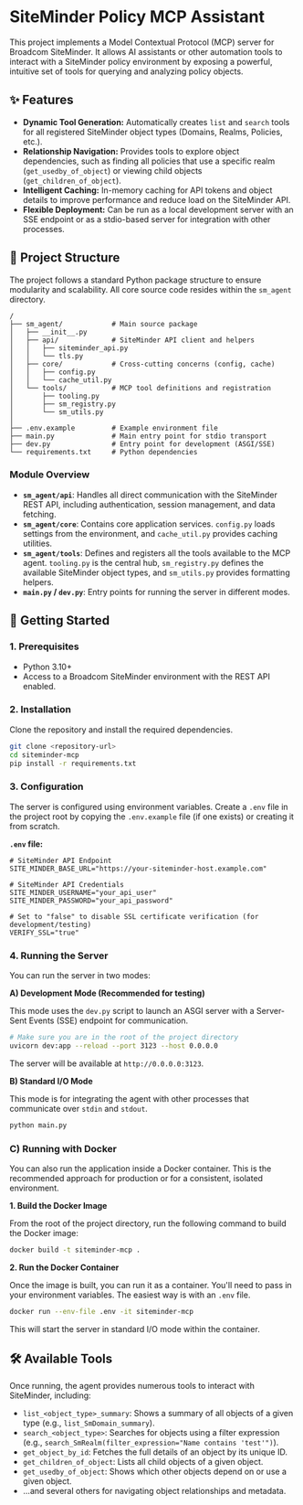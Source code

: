 # SiteMinder Policy MCP Assistant

This project implements a Model Contextual Protocol (MCP) server for Broadcom SiteMinder. It allows AI assistants or other automation tools to interact with a SiteMinder policy environment by exposing a powerful, intuitive set of tools for querying and analyzing policy objects.

## ✨ Features

- **Dynamic Tool Generation:** Automatically creates `list` and `search` tools for all registered SiteMinder object types (Domains, Realms, Policies, etc.).
- **Relationship Navigation:** Provides tools to explore object dependencies, such as finding all policies that use a specific realm (`get_usedby_of_object`) or viewing child objects (`get_children_of_object`).
- **Intelligent Caching:** In-memory caching for API tokens and object details to improve performance and reduce load on the SiteMinder API.
- **Flexible Deployment:** Can be run as a local development server with an SSE endpoint or as a stdio-based server for integration with other processes.

## 📂 Project Structure

The project follows a standard Python package structure to ensure modularity and scalability. All core source code resides within the `sm_agent` directory.

```
/
├── sm_agent/            # Main source package
│   ├── __init__.py
│   ├── api/             # SiteMinder API client and helpers
│   │   ├── siteminder_api.py
│   │   └── tls.py
│   ├── core/            # Cross-cutting concerns (config, cache)
│   │   ├── config.py
│   │   └── cache_util.py
│   └── tools/           # MCP tool definitions and registration
│       ├── tooling.py
│       ├── sm_registry.py
│       └── sm_utils.py
│
├── .env.example         # Example environment file
├── main.py              # Main entry point for stdio transport
├── dev.py               # Entry point for development (ASGI/SSE)
└── requirements.txt     # Python dependencies
```

### Module Overview

- **`sm_agent/api`**: Handles all direct communication with the SiteMinder REST API, including authentication, session management, and data fetching.
- **`sm_agent/core`**: Contains core application services. `config.py` loads settings from the environment, and `cache_util.py` provides caching utilities.
- **`sm_agent/tools`**: Defines and registers all the tools available to the MCP agent. `tooling.py` is the central hub, `sm_registry.py` defines the available SiteMinder object types, and `sm_utils.py` provides formatting helpers.
- **`main.py` / `dev.py`**: Entry points for running the server in different modes.

## 🚀 Getting Started

### 1. Prerequisites

- Python 3.10+
- Access to a Broadcom SiteMinder environment with the REST API enabled.

### 2. Installation

Clone the repository and install the required dependencies.

```bash
git clone <repository-url>
cd siteminder-mcp
pip install -r requirements.txt
```

### 3. Configuration

The server is configured using environment variables. Create a `.env` file in the project root by copying the `.env.example` file (if one exists) or creating it from scratch.

**`.env` file:**
```
# SiteMinder API Endpoint
SITE_MINDER_BASE_URL="https://your-siteminder-host.example.com"

# SiteMinder API Credentials
SITE_MINDER_USERNAME="your_api_user"
SITE_MINDER_PASSWORD="your_api_password"

# Set to "false" to disable SSL certificate verification (for development/testing)
VERIFY_SSL="true"
```

### 4. Running the Server

You can run the server in two modes:

**A) Development Mode (Recommended for testing)**

This mode uses the `dev.py` script to launch an ASGI server with a Server-Sent Events (SSE) endpoint for communication.

```bash
# Make sure you are in the root of the project directory
uvicorn dev:app --reload --port 3123 --host 0.0.0.0
```
The server will be available at `http://0.0.0.0:3123`.

**B) Standard I/O Mode**

This mode is for integrating the agent with other processes that communicate over `stdin` and `stdout`.

```bash
python main.py
```

### C) Running with Docker

You can also run the application inside a Docker container. This is the recommended approach for production or for a consistent, isolated environment.

**1. Build the Docker Image**

From the root of the project directory, run the following command to build the Docker image:

```bash
docker build -t siteminder-mcp .
```

**2. Run the Docker Container**

Once the image is built, you can run it as a container. You'll need to pass in your environment variables. The easiest way is with an `.env` file.

```bash
docker run --env-file .env -it siteminder-mcp
```

This will start the server in standard I/O mode within the container.

## 🛠️ Available Tools

Once running, the agent provides numerous tools to interact with SiteMinder, including:

- `list_<object_type>_summary`: Shows a summary of all objects of a given type (e.g., `list_SmDomain_summary`).
- `search_<object_type>`: Searches for objects using a filter expression (e.g., `search_SmRealm(filter_expression="Name contains 'test'")`).
- `get_object_by_id`: Fetches the full details of an object by its unique ID.
- `get_children_of_object`: Lists all child objects of a given object.
- `get_usedby_of_object`: Shows which other objects depend on or use a given object.
- ...and several others for navigating object relationships and metadata.

